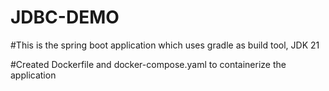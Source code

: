 # JDBC-DEMO

#This is the spring boot application which uses gradle as build tool, JDK 21


#Created Dockerfile and docker-compose.yaml to containerize the application
